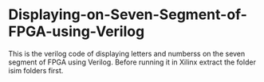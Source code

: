 # Displaying-on-Seven-Segment-of-FPGA-using-Verilog
This is the verilog code of displaying letters and numberss on the seven segment of FPGA using Verilog. Before running it in Xilinx extract the folder isim folders first.
